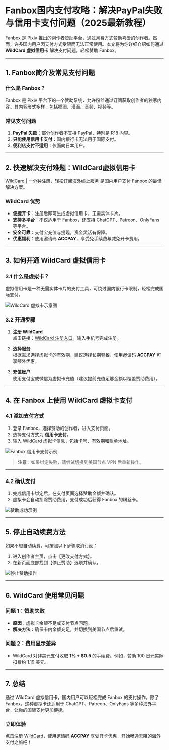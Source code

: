 # Fanbox国内支付攻略：解决PayPal失败与信用卡支付问题（2025最新教程）

Fanbox 是 Pixiv 推出的创作者赞助平台，通过月费方式赞助喜爱的创作者。然而，许多国内用户因支付方式受限而无法正常使用。本文将为你详细介绍如何通过 **WildCard 虚拟信用卡** 解决支付问题，轻松赞助 Fanbox。

---

## 1. Fanbox简介及常见支付问题

### 什么是 Fanbox？

Fanbox 是 Pixiv 平台下的一个赞助系统，允许粉丝通过订阅获取创作者的独家内容。其内容形式多样，包括插图、漫画、音频、视频等。

### 常见支付问题

1. **PayPal 失败**：部分创作者不支持 PayPal，特别是 R18 内容。
2. **只能使用信用卡支付**：国内银行卡无法用于国际支付。
3. **便利店支付不适用**：仅面向日本用户。

---

## 2. 快速解决支付难题：WildCard虚拟信用卡

[WildCard | 一分钟注册，轻松订阅海外线上服务](https://bit.ly/bewildcard) 是国内用户支付 Fanbox 的最佳解决方案。

### WildCard 优势
- **便捷开卡**：注册后即可生成虚拟信用卡，无需实体卡片。
- **支持多平台**：不仅适用于 Fanbox，还支持 ChatGPT、Patreon、OnlyFans 等平台。
- **安全可靠**：支付宝充值与提现，资金灵活有保障。
- **优惠福利**：使用邀请码 **ACCPAY**，享受免手续费与减免开卡费用。

---

## 3. 如何开通 WildCard 虚拟信用卡

### 3.1 什么是虚拟卡？

虚拟信用卡是一种无需实体卡片的支付工具，可绕过国内银行卡限制，轻松完成国际支付。

![WildCard 虚拟卡示意图](https://fanqiechaofan.oss-cn-hangzhou.aliyuncs.com/img/202408171320370.png)

### 3.2 开通步骤

1. **注册 WildCard**  
   点击链接：[WildCard 注册入口](https://bit.ly/bewildcard)。输入手机号完成注册。

2. **选择服务**  
   根据需求选择虚拟卡的有效期，建议选择长期套餐，使用邀请码 **ACCPAY** 可享额外优惠。

3. **充值账户**  
   使用支付宝或微信为虚拟卡充值（建议提前充值足够金额以覆盖赞助费用）。

---

## 4. 在 Fanbox 上使用 WildCard 虚拟卡支付

### 4.1 添加支付方式

1. 登录 Fanbox，选择赞助的创作者，进入支付页面。
2. 选择支付方式为 **信用卡支付**。
3. 输入 WildCard 虚拟卡信息，包括卡号、有效期和账单地址。

![Fanbox 信用卡支付示例](https://fanqiechaofan.oss-cn-hangzhou.aliyuncs.com/img/202408112357547.png)

> **注意**：如果绑定失败，请尝试切换到美国节点 VPN 后重新操作。

---

### 4.2 确认支付

1. 完成信用卡绑定后，在支付页面选择赞助金额并确认。
2. 虚拟卡会自动扣除赞助费用，支付成功后获得 Fanbox 的粉丝卡。

![赞助成功示例](https://fanqiechaofan.oss-cn-hangzhou.aliyuncs.com/img/202408112359354.png)

---

## 5. 停止自动续费方法

如果不想自动续费，可按照以下步骤取消订阅：
1. 进入创作者主页，点击【更改支付方式】。
2. 在新页面底部找到【停止赞助】选项并确认。

![停止赞助操作](https://fanqiechaofan.oss-cn-hangzhou.aliyuncs.com/img/202408120044242.png)

---

## 6. WildCard 使用常见问题

### 问题 1：赞助失败
- **原因**：虚拟卡余额不足或支付节点问题。
- **解决方法**：确保卡内余额充足，并切换到美国节点后重试。

### 问题 2：费用显示差异
- WildCard 对非美元支付收取 **1% + $0.5** 的手续费。例如，赞助 100 日元实际扣费约 1.19 美元。

---

## 7. 总结

通过 WildCard 虚拟信用卡，国内用户可以轻松完成 Fanbox 的支付操作。除了 Fanbox，这种虚拟卡还适用于 ChatGPT、Patreon、OnlyFans 等多种海外平台，让你的国际支付更加便捷。

### 立即体验
[点击注册 WildCard](https://bit.ly/bewildcard)，使用邀请码 **ACCPAY** 享受开卡优惠，开始畅通无阻的海外支付之旅吧！

